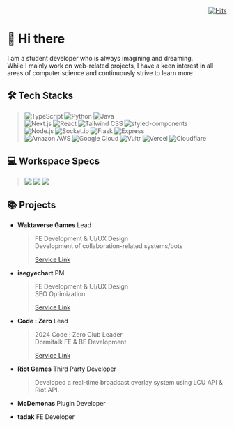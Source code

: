 <div align='right'>
  
[![Hits](https://hits.seeyoufarm.com/api/count/incr/badge.svg?url=https%3A%2F%2Fgithub.com%2FDOS0313&count_bg=%2328B3FB&title_bg=%23555555&icon=telegram.svg&icon_color=%23E7E7E7&title=hits&edge_flat=true)](https://hits.seeyoufarm.com)

</div>

# 👋 Hi there
I am a student developer who is always imagining and dreaming. <br/>
While I mainly work on web-related projects, I have a keen interest in all areas of computer science and continuously strive to learn more
## 🛠️ Tech Stacks
> ![TypeScript](https://img.shields.io/badge/TypeScript-007ACC?style=for-the-badge&logo=typescript&logoColor=white)
> ![Python](https://img.shields.io/badge/Python-14354C?style=for-the-badge&logo=python&logoColor=white)
> ![Java](https://img.shields.io/badge/Java-ED8B00?style=for-the-badge&logo=openjdk&logoColor=white)  
> ![Next.js](https://img.shields.io/badge/Next.js-000?logo=nextdotjs&logoColor=fff&style=for-the-badge)
> ![React](https://img.shields.io/badge/React-20232A?style=for-the-badge&logo=react&logoColor=61DAFB)
> ![Tailwind CSS](https://img.shields.io/badge/Tailwind_CSS-38B2AC?style=for-the-badge&logo=tailwind-css&logoColor=white)
> ![styled-components](https://img.shields.io/badge/styled--components-DB7093?style=for-the-badge&logo=styled-components&logoColor=white)  
> ![Node.js](https://img.shields.io/badge/Node.js-43853D?style=for-the-badge&logo=node.js&logoColor=white)
> ![Socket.io](https://img.shields.io/badge/Socket.io-010101?style=for-the-badge&logo=socketdotio&logoColor=white)
> ![Flask](https://img.shields.io/badge/Flask-000000?style=for-the-badge&logo=flask&logoColor=white)
> ![Express](https://img.shields.io/badge/Express-000000?style=for-the-badge&logo=express&logoColor=white)  
> ![Amazon AWS](https://img.shields.io/badge/Amazon_AWS-232F3E?style=for-the-badge&logo=amazonwebservices&logoColor=white)
> ![Google Cloud](https://img.shields.io/badge/Google_Cloud-4285F4?style=for-the-badge&logo=google-cloud&logoColor=white)
> ![Vultr](https://img.shields.io/badge/Vultr-007BFC?style=for-the-badge&logo=vultr&logoColor=white)
> ![Vercel](https://img.shields.io/badge/Vercel-000000?style=for-the-badge&logo=vercel&logoColor=white)
> ![Cloudflare](https://img.shields.io/badge/cloudflare-F38020?style=for-the-badge&logo=cloudflare&logoColor=white)
## 💻 Workspace Specs
> <img src="https://img.shields.io/badge/AMD-Ryzen_5_3600-ED1C24?style=for-the-badge&logo=amd&logoColor=white"/>
> <img src="https://img.shields.io/badge/NVIDIA-RTX3060-76B900?style=for-the-badge&logo=nvidia&logoColor=white"/>
> <img src="https://img.shields.io/badge/Windows-11-0078D6?style=for-the-badge&logo=windows&logoColor=white"/>
## 📚 Projects
- **Waktaverse Games** Lead

  > FE Development & UI/UX Design <br/>
  > Development of collaboration-related systems/bots <br/>
  >
  > [Service Link](<https://waktaverse.games>)
- **isegyechart** PM

  > FE Development & UI/UX Design <br/>
  > SEO Optimization <br/>
  >
  > [Service Link](<https://isegye.live>)
- **Code : Zero** Lead

  > 2024 Code : Zero Club Leader <br/>
  > Dormitalk FE & BE Development <br/>
  >
  > [Service Link](<https://codezero.lol>)
- **Riot Games** Third Party Developer

  > Developed a real-time broadcast overlay system using LCU API & Riot API.
- **McDemonas** Plugin Developer
- **tadak** FE Developer
